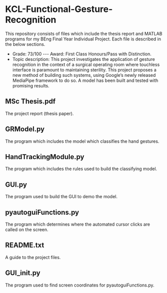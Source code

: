 # KCL-Functional-Gesture-Recognition
This repository consists of files which include the thesis report and MATLAB programs for my BEng Final Year Individual Project. Each file is described in the below sections.
- Grade: 73/100 --- Award: First Class Honours/Pass with Distinction. 
- Topic description: This project investigates the application of gesture recognition in the context of a surgical operating room where touchless interface is paramount to maintaining sterility. This project proposes a new method of building such systems, using Google’s newly released MediaPipe framework to do so. A model has been built and tested with promising results. 

MSc Thesis.pdf
-
The project report (thesis paper).

GRModel.py
-
The program which includes the model which classifies the hand gestures.

HandTrackingModule.py
-
The program which includes the rules used to build the classifying model.

GUI.py
-
The program used to build the GUI to demo the model.

pyautoguiFunctions.py
-
The program which determines where the automated cursor clicks are called on the screen.

README.txt
-
A guide to the project files.

GUI_init.py
-
The program used to find screen coordinates for pyautoguiFunctions.py.

